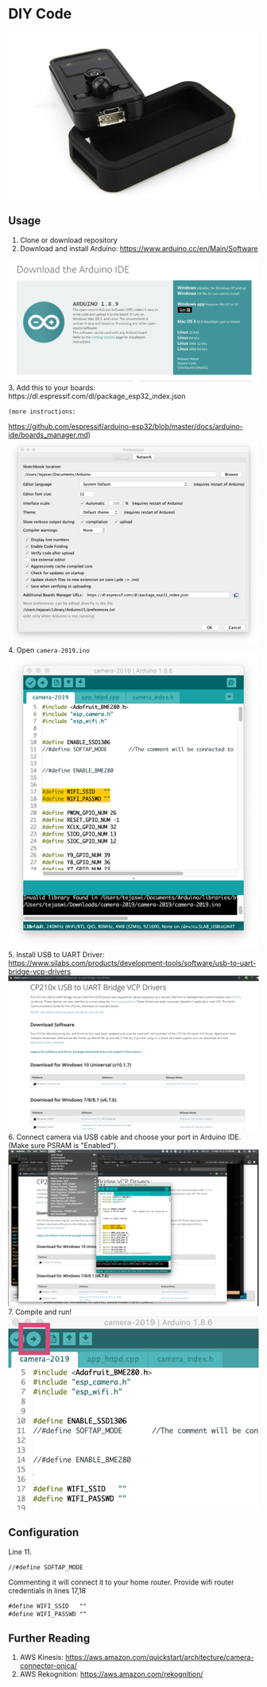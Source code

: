 # DIY Code
<img src='res/images/header.jpg'>

## Usage
1. Clone or download repository
2. Download and install Arduino:
  <https://www.arduino.cc/en/Main/Software>
<img src='res/images/arduino.png'>
3. Add this to your boards: https://dl.espressif.com/dl/package_esp32_index.json
   
   

    (more instructions:
<https://github.com/espressif/arduino-esp32/blob/master/docs/arduino-ide/boards_manager.md>)
<img src='res/images/aPref.png'>
4. Open `camera-2019.ino`
<img src='res/images/ide.png'>
5. Install USB to UART Driver:
   <https://www.silabs.com/products/development-tools/software/usb-to-uart-bridge-vcp-drivers>
<img src='res/images/driver.png'>
6. Connect camera via USB cable and choose your port in Arduino IDE.
   (Make sure PSRAM is "Enabled").
<img src='res/images/port.png'>
7. Compile and run!
<img src='res/images/run.png'>

## Configuration
Line 11.

```
//#define SOFTAP_MODE 
```

Commenting it will connect it to your home router.
Provide wifi router credentials in lines 17,18

```
#define WIFI_SSID   ""
#define WIFI_PASSWD ""
```

## Further Reading
1. AWS Kinesis: https://aws.amazon.com/quickstart/architecture/camera-connector-onica/
2. AWS Rekognition: https://aws.amazon.com/rekognition/
